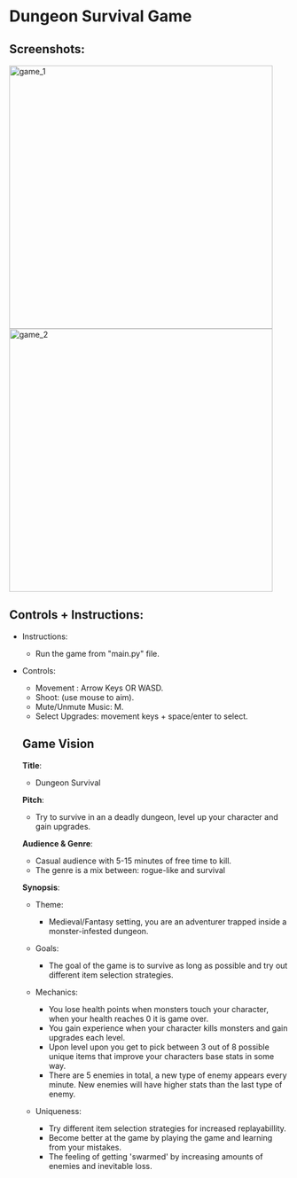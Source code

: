 # Dungeon Survival Game

## Screenshots:

<img width="475" alt="game_1" src="https://github.com/dyank432/dungeon-survival-game/assets/55112870/dfd78f33-308b-41e1-aea6-03301aad73f9">

<img width="475" alt="game_2" src="https://github.com/dyank432/dungeon-survival-game/assets/55112870/439f7757-045c-446c-906b-b1f80a4fda04">

## Controls + Instructions:

- Instructions:
    - Run the game from "main.py" file.

- Controls:
  - Movement : Arrow Keys OR WASD.
  - Shoot: (use mouse to aim).
  - Mute/Unmute Music: M.
  - Select Upgrades: movement keys + space/enter to select.
  
  ## Game Vision
  
  **Title**: 
    - Dungeon Survival
    
  **Pitch**:
    - Try to survive in an a deadly dungeon, level up your character and gain upgrades.
  
  **Audience & Genre**:
    - Casual audience with 5-15 minutes of free time to kill.
    - The genre is a mix between: rogue-like and survival
  
  **Synopsis**:
  
    - Theme: 
      - Medieval/Fantasy setting, you are an adventurer trapped inside a monster-infested dungeon.
      
    - Goals: 
      - The goal of the game is to survive as long as possible and try out different item selection strategies.
      
    - Mechanics:
       - You lose health points when monsters touch your character, when your health reaches 0 it is game over.
       - You gain experience when your character kills monsters and gain upgrades each level.
       - Upon level upon you get to pick between 3 out of 8 possible unique items that improve your characters base stats in some way.
       - There are 5 enemies in total, a new type of enemy appears every minute. New enemies will have higher stats than the last type of enemy.
       
    - Uniqueness:
      - Try different item selection strategies for increased replayabillity.
      - Become better at the game by playing the game and learning from your mistakes.
      - The feeling of getting 'swarmed' by increasing amounts of enemies and inevitable loss.
